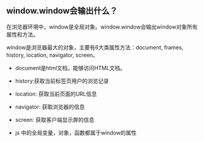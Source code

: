 ## window.window会输出什么？



在浏览器环境中，window是全局对象。window.window会输出window对象所有属性和方法。

window是浏览器最大的对象，主要有6大类属性方法：document, frames, history, location, navigator, screen。



- document是html文档，能够访问HTML文档。

- history:获取当前标签页用户的浏览记录
- location: 获取当前页面的URL信息

- navigator: 获取浏览器的信息

- screen: 获取客户端显示屏的信息
- js 中的全局变量，对象，函数都属于window的属性

